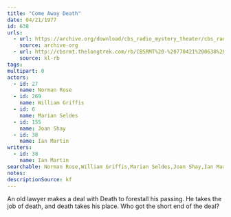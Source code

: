 ```yaml
---
title: "Come Away Death"
date: 04/21/1977
id: 638
urls: 
  - url: https://archive.org/download/cbs_radio_mystery_theater/cbs_radio_mystery_theater-0601-0650.zip/cbs_radio_mystery_theater-0601-0650%2Fcbsrmt_0638_come_away_death.mp3
    source: archive-org
  - url: http://cbsrmt.thelongtrek.com/rb/CBSRMT%20-%20770421%200638%20Come%20Away%20Death_WLNH-FM__rb.mp3
    source: kl-rb
tags: 
multipart: 0
actors:  
  - id: 27
    name: Norman Rose  
  - id: 269
    name: William Griffis  
  - id: 6
    name: Marian Seldes  
  - id: 155
    name: Joan Shay  
  - id: 38
    name: Ian Martin
writers:  
  - id: 38
    name: Ian Martin
searchable: Norman Rose,William Griffis,Marian Seldes,Joan Shay,Ian Martin Ian Martin
notes: 
descriptionSource: kf
---
```

An old lawyer makes a deal with Death to forestall his passing. He takes the job of death, and death takes his place. Who got the short end of the deal?